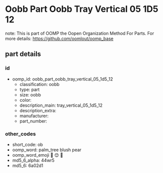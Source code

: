 # Oobb Part Oobb Tray Vertical 05 1D5 12  

note: This is part of OOMP the Oopen Organization Method For Parts. For more details: https://github.com/oomlout/oomp_base

##  part details





### id
* oomp_id: oobb_part_oobb_tray_vertical_05_1d5_12
  * classification: oobb
  * type: part
  * size: oobb
  * color: 
  * description_main: tray_vertical_05_1d5_12
  * description_extra: 
  * manufacturer: 
  * part_number: 

### other_codes
* short_code: ob
* oomp_word: palm_tree blush pear
* oomp_word_emoji :palm_tree: :blush: :pear:
* md5_6_alpha: 44wr5
* md5_6: 6a02d1
